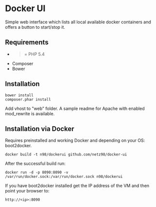 # Docker UI

Simple web interface which lists all local available docker containers
and offers a button to start/stop it.

## Requirements

- >= PHP 5.4
- Composer
- Bower

## Installation

    bower install
    composer.phar install
    
Add vhost to "web" folder. A sample readme for Apache with enabled mod_rewrite is available.    

## Installation via Docker

Requires preinstalled and working Docker and depending on your OS: boot2docker.

	docker build -t n98/dockerui github.com/netz98/docker-ui

After the successful build run:
	
	docker run -d -p 8090:8090 -v /var/run/docker.sock:/var/run/docker.sock n98/dockerui
	
If you have boot2docker installed get the IP address of the VM and then point your browser to:

	http://<ip>:8090
	
